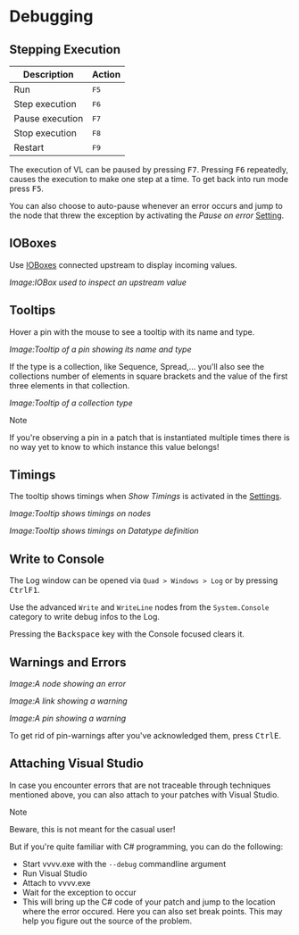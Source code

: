 # Debugging

## Stepping Execution

Description | Action
-|-
Run|<span class="keyseq"><kbd>F5</kbd></span>
Step execution|<span class="keyseq"><kbd>F6</kbd></span>
Pause execution|<span class="keyseq"><kbd>F7</kbd></span>
Stop execution|<span class="keyseq"><kbd>F8</kbd></span>
Restart|<span class="keyseq"><kbd>F9</kbd></span>

The execution of VL can be paused by pressing <span class="keyseq"><kbd>F7</kbd></span>. Pressing <span class="keyseq"><kbd>F6</kbd></span> repeatedly, causes the execution to make one step at a time. To get back into run mode press <span class="keyseq"><kbd>F5</kbd></span>.

You can also choose to auto-pause whenever an error occurs and jump to the node that threw the exception by activating the *Pause on error* [Setting](settings.md).

## IOBoxes
Use [IOBoxes](../language/ioboxes.md) connected upstream to display incoming values. 

*Image:IOBox used to inspect an upstream value*

## Tooltips
Hover a pin with the mouse to see a tooltip with its name and type.

*Image:Tooltip of a pin showing its name and type*

If the type is a collection, like Sequence, Spread,... you'll also see the collections number of elements in square brackets and the value of the first three elements in that collection.

*Image:Tooltip of a collection type*

> [!NOTE]
> If you're observing a pin in a patch that is instantiated multiple times there is no way yet to know to which instance this value belongs!

## Timings
The tooltip shows timings when *Show Timings* is activated in the [Settings](settings.md).

*Image:Tooltip shows timings on nodes*

*Image:Tooltip shows timings on Datatype definition*

## Write to Console
The Log window can be opened via `Quad > Windows > Log` or by pressing <span class="keyseq"><kbd>Ctrl</kbd><kbd>F1</kbd></span>.

Use the advanced `Write` and `WriteLine` nodes from the `System.Console` category to write debug infos to the Log.

Pressing the <kbd>Backspace</kbd> key with the Console focused clears it.

## Warnings and Errors

*Image:A node showing an error*

*Image:A link showing a warning*

*Image:A pin showing a warning*

To get rid of pin-warnings after you've acknowledged them, press <span class="keyseq"><kbd>Ctrl</kbd><kbd>E</kbd></span>.

## Attaching Visual Studio
In case you encounter errors that are not traceable through techniques mentioned above, you can also attach to your patches with Visual Studio.

> [!NOTE]
> Beware, this is not meant for the casual user!

But if you're quite familiar with C# programming, you can do the following:
- Start vvvv.exe with the `--debug` commandline argument
- Run Visual Studio 
- Attach to vvvv.exe
- Wait for the exception to occur
- This will bring up the C# code of your patch and jump to the location where the error occured. Here you can also set break points. This may help you figure out the source of the problem. 
